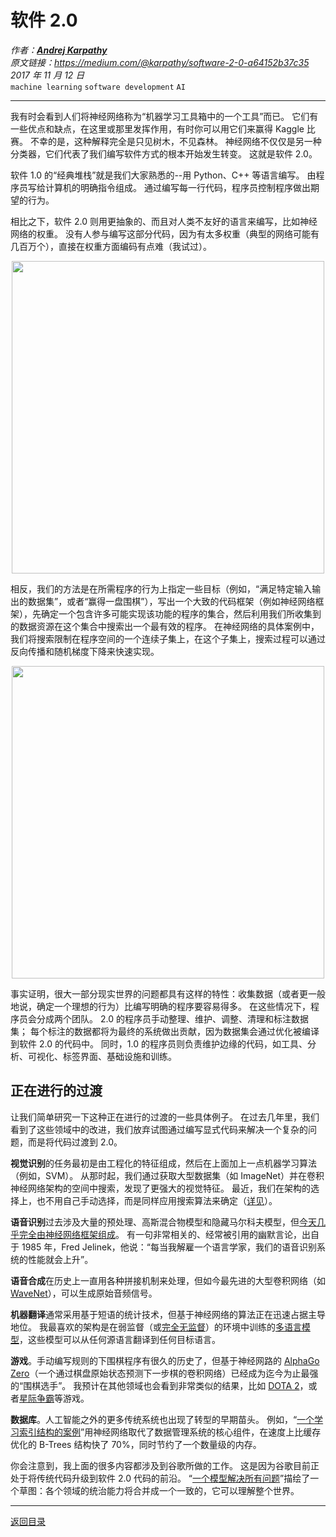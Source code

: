 # 软件 2.0
_作者：[**Andrej Karpathy**](https://medium.com/@karpathy)_  
_原文链接：<https://medium.com/@karpathy/software-2-0-a64152b37c35>_  
_2017 年 11 月 12 日_  
`machine learning` `software development` `AI`

---
我有时会看到人们将神经网络称为“机器学习工具箱中的一个工具”而已。
它们有一些优点和缺点，在这里或那里发挥作用，有时你可以用它们来赢得 Kaggle 比赛。
不幸的是，这种解释完全是只见树木，不见森林。
神经网络不仅仅是另一种分类器，它们代表了我们编写软件方式的根本开始发生转变。
这就是软件 2.0。

软件 1.0 的“经典堆栈”就是我们大家熟悉的--用 Python、C++ 等语言编写。
由程序员写给计算机的明确指令组成。
通过编写每一行代码，程序员控制程序做出期望的行为。

相比之下，软件 2.0 则用更抽象的、而且对人类不友好的语言来编写，比如神经网络的权重。
没有人参与编写这部分代码，因为有太多权重（典型的网络可能有几百万个），直接在权重方面编码有点难（我试过）。

<div align=center><img src="https://s1.ax1x.com/2020/10/19/0xF4cF.png" width="500"></div>

相反，我们的方法是在所需程序的行为上指定一些目标（例如，“满足特定输入输出的数据集”，或者“赢得一盘围棋”），写出一个大致的代码框架（例如神经网络框架），先确定一个包含许多可能实现该功能的程序的集合，然后利用我们所收集到的数据资源在这个集合中搜索出一个最有效的程序。
在神经网络的具体案例中，我们将搜索限制在程序空间的一个连续子集上，在这个子集上，搜索过程可以通过反向传播和随机梯度下降来快速实现。

<div align=center><img src="https://s1.ax1x.com/2020/10/19/0xZRQf.png" width="500"></div>

事实证明，很大一部分现实世界的问题都具有这样的特性：收集数据（或者更一般地说，确定一个理想的行为）比编写明确的程序要容易得多。
在这些情况下，程序员会分成两个团队。
2.0 的程序员手动整理、维护、调整、清理和标注数据集；
每个标注的数据都将为最终的系统做出贡献，因为数据集会通过优化被编译到软件 2.0 的代码中。
同时，1.0 的程序员则负责维护边缘的代码，如工具、分析、可视化、标签界面、基础设施和训练。

## 正在进行的过渡
让我们简单研究一下这种正在进行的过渡的一些具体例子。
在过去几年里，我们看到了这些领域中的改进，我们放弃试图通过编写显式代码来解决一个复杂的问题，而是将代码过渡到 2.0。

**视觉识别**的任务最初是由工程化的特征组成，然后在上面加上一点机器学习算法（例如，SVM）。
从那时起，我们通过获取大型数据集（如 ImageNet）并在卷积神经网络架构的空间中搜索，发现了更强大的视觉特征。
最近，我们在架构的选择上，也不用自己手动选择，而是同样应用搜索算法来确定（[详见](https://arxiv.org/abs/1703.01041)）。

**语音识别**过去涉及大量的预处理、高斯混合物模型和隐藏马尔科夫模型，但[今天几乎完全由神经网络框架组成](https://github.com/syhw/wer_are_we)。
有一句非常相关的、经常被引用的幽默言论，出自于 1985 年，Fred Jelinek，他说：“每当我解雇一个语言学家，我们的语音识别系统的性能就会上升”。

**语音合成**在历史上一直用各种拼接机制来处理，但如今最先进的大型卷积网络（如 [WaveNet](https://deepmind.com/blog/wavenet-launches-google-assistant/)），可以生成原始音频信号。

**机器翻译**通常采用基于短语的统计技术，但基于神经网络的算法正在迅速占据主导地位。
我最喜欢的架构是在弱监督（或[完全无监督](https://arxiv.org/abs/1710.11041)）的环境中训练的[多语言模型](https://arxiv.org/abs/1611.04558)，这些模型可以从任何源语言翻译到任何目标语言。

**游戏**。手动编写规则的下围棋程序有很久的历史了，但基于神经网路的 [AlphaGo Zero](https://deepmind.com/blog/alphago-zero-learning-scratch/)（一个通过棋盘原始状态预测下一步棋的卷积网络）已经成为迄今为止最强的“围棋选手”。
我预计在其他领域也会看到非常类似的结果，比如 [DOTA 2](https://blog.openai.com/more-on-dota-2/)，或者[星际争霸](https://deepmind.com/blog/deepmind-and-blizzard-open-starcraft-ii-ai-research-environment/)等游戏。

**数据库**。人工智能之外的更多传统系统也出现了转型的早期苗头。
例如，“[一个学习索引结构的案例](https://arxiv.org/abs/1712.01208)”用神经网络取代了数据管理系统的核心组件，在速度上比缓存优化的 B-Trees 结构快了 70%，同时节约了一个数量级的内存。

你会注意到，我上面的很多内容都涉及到谷歌所做的工作。
这是因为谷歌目前正处于将传统代码升级到软件 2.0 代码的前沿。
“[一个模型解决所有问题](https://arxiv.org/abs/1706.05137)”描绘了一个草图：各个领域的统治能力将合并成一个一致的，它可以理解整个世界。


---
[返回目录](https://github.com/datugou/Article_Translation/tree/master/LEARNING_data_science)
